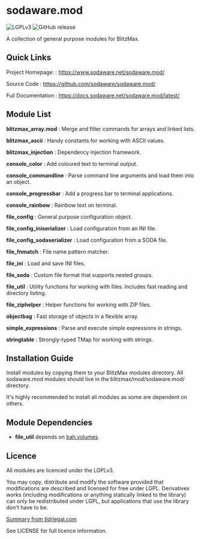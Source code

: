 # sodaware.mod

![LGPLv3](https://img.shields.io/github/license/Sodaware/sodaware.mod.svg)
![GitHub release](https://img.shields.io/github/release/Sodaware/sodaware.mod.svg)

A collection of general purpose modules for BlitzMax.


## Quick Links

Project Homepage:
: https://www.sodaware.net/sodaware.mod/

Source Code
: https://github.com/sodaware/sodaware.mod/

Full Documentation
: https://docs.sodaware.net/sodaware.mod/latest/


## Module List

**blitzmax_array.mod**
: Merge and filter commands for arrays and linked lists.

**blitzmax_ascii**
: Handy constants for working with ASCII values.

**blitzmax_injection**
: Dependency injection framework.

**console_color**
: Add coloured text to terminal output.

**console_commandline**
: Parse command line arguments and load them into an object.

**console_progressbar**
: Add a progress bar to terminal applications.

**console_rainbow**
: Rainbow text on terminal.

**file_config**
: General purpose configuration object.

**file_config_iniserializer**
: Load configuration from an INI file.

**file_config_sodaserializer**
: Load configuration from a SODA file.

**file_fnmatch**
: File name pattern matcher.

**file_ini**
: Load and save INI files.

**file_soda**
: Custom file format that supports nested groups.

**file_util**
: Utility functions for working with files. Includes fast reading and directory
  listing.

**file_ziphelper**
: Helper functions for working with ZIP files.

**objectbag**
: Fast storage of objects in a flexible array.

**simple_expressions**
: Parse and execute simple expressions in strings.

**stringtable**
: Strongly-typed TMap for working with strings.


## Installation Guide

Install modules by copying them to your BlitzMax modules directory. All
sodaware.mod modules should live in the blitzmax/mod/sodaware.mod/ directory.

It's highly recommended to install all modules as some are dependent on others.


## Module Dependencies

- **file_util** depends on [bah.volumes](http://brucey.net/programming/blitz/#bahvolumes).


## Licence

All modules are licenced under the LGPLv3.

You may copy, distribute and modify the software provided that modifications are
described and licensed for free under LGPL. Derivatives works (including
modifications or anything statically linked to the library) can only be
redistributed under LGPL, but applications that use the library don't have to
be.

[Summary from tldrlegal.com](https://tldrlegal.com/license/gnu-lesser-general-public-license-v3-(lgpl-3))

See LICENSE for full licence information.
